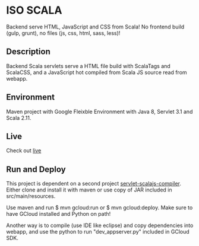 # ISO SCALA

Backend serve HTML, JavaScript and CSS from Scala! No frontend build (gulp, grunt), no files (js, css, html, sass, less)!

## Description

Backend Scala servlets serve a HTML file build with ScalaTags and ScalaCSS, and a JavaScript hot compiled from Scala JS source read from webapp. 

## Environment

Maven project with Google Fleixble Environment with Java 8, Servlet 3.1 and Scala 2.11.

## Live

Check out [live](https://iso-scala-us.appspot.com/)

## Run and Deploy

This project is dependent on a second project [servlet-scalajs-compiler](https://github.com/AIMMOTH/scala-js-compiler/tree/servlet-compiler). Either clone and install it with maven or use copy of JAR included in src/main/resources.

Use maven and run $ mvn gcloud:run or $ mvn gcloud:deploy. Make sure to have GCloud installed and Python on path!

Another way is to compile (use IDE like eclipse) and copy dependencies into webapp, and use the python to run "dev_appserver.py" included in GCloud SDK.
